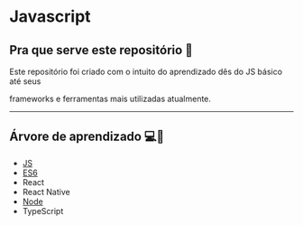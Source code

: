 # Javascript

## Pra que serve este repositório 🥋

Este repositório foi criado com o intuito do aprendizado dês do JS básico até seus 

frameworks e ferramentas mais utilizadas atualmente. 

<hr /> 

## Árvore de aprendizado 💻🌲

* <a href="./Js">JS</a> 
* <a href="./Es6">ES6</a> 
*  React
*  React Native
* <a href='./Node'>Node</a>
* TypeScript
